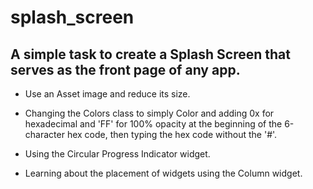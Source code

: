 # splash_screen

## A simple task to create a Splash Screen that serves as the front page of any app.

- Use an Asset image and reduce its size.

- Changing the Colors class to simply Color and adding 0x for hexadecimal and 'FF' for 100% opacity at the beginning of the 6-character hex code, then typing the hex code without the '#'.

- Using the Circular Progress Indicator widget.

- Learning about the placement of widgets using the Column widget.

<imag align="center" src="./capture.png" width="300px">
